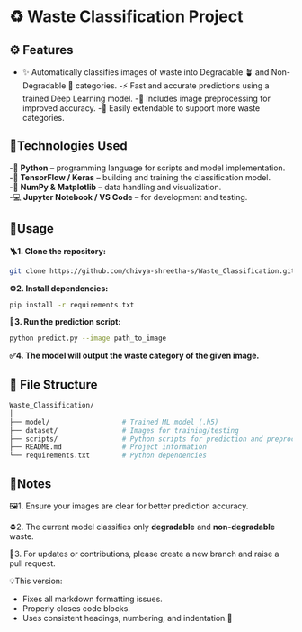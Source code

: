 
# ♻️ Waste Classification Project

## ⚙️ Features
- ✨ Automatically classifies images of waste into Degradable 🪴 and Non-Degradable 🧱 categories.
-⚡ Fast and accurate predictions using a trained Deep Learning model.
-🧠 Includes image preprocessing for improved accuracy.
-🔧 Easily extendable to support more waste categories.

## 🧰Technologies Used
-🐍 **Python** – programming language for scripts and model implementation.  
-🧩 **TensorFlow / Keras** – building and training the classification model.  
-🔢 **NumPy & Matplotlib** – data handling and visualization.  
-💻 **Jupyter Notebook / VS Code** – for development and testing.  

## 🚀Usage
**🪜1. Clone the repository:**
```bash
git clone https://github.com/dhivya-shreetha-s/Waste_Classification.git
````

**⚙️2. Install dependencies:**

```bash
pip install -r requirements.txt
```

**🧠3. Run the prediction script:**

```bash
python predict.py --image path_to_image
```

**✅4. The model will output the **waste category** of the given image.**

## 📂 File Structure

```bash
Waste_Classification/
│
├── model/                  # Trained ML model (.h5)
├── dataset/                # Images for training/testing
├── scripts/                # Python scripts for prediction and preprocessing
├── README.md               # Project information
└── requirements.txt        # Python dependencies
```

## 📝Notes

🖼️1. Ensure your images are clear for better prediction accuracy.

♻️2. The current model classifies only **degradable** and **non-degradable** waste.

🤝3. For updates or contributions, please create a new branch and raise a pull request.

💡This version:  
- Fixes all markdown formatting issues.  
- Properly closes code blocks.  
- Uses consistent headings, numbering, and indentation.🌱  
